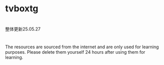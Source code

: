 # tvboxtg
#
整体更新25.05.27
# 
The resources are sourced from the internet and are only used for learning purposes. Please delete them yourself 24 hours after using them for learning.